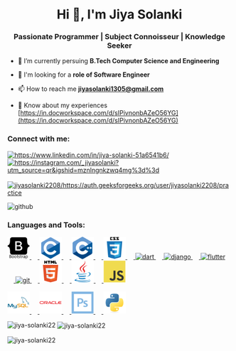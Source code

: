 <h1 align="center">Hi 👋, I'm Jiya Solanki</h1>
<h3 align="center">Passionate Programmer | Subject Connoisseur | Knowledge Seeker</h3>

- 🌱 I’m currently persuing **B.Tech Computer Science and Engineering**

- 🤝 I'm looking for a **role of Software Engineer**

- 📫 How to reach me **jiyasolanki1305@gmail.com**

- 📄 Know about my experiences [https://in.docworkspace.com/d/sIPivnonbAZeO56YG](https://in.docworkspace.com/d/sIPivnonbAZeO56YG)

<h3 align="left">Connect with me:</h3>
<p align="left">
<a href="https://linkedin.com/in/jiya-solanki-51a6541b6/" target="blank"><img align="center" src="https://raw.githubusercontent.com/rahuldkjain/github-profile-readme-generator/master/src/images/icons/Social/linked-in-alt.svg" alt="https://www.linkedin.com/in/jiya-solanki-51a6541b6/" height="30" width="40" /></a>&emsp;
<a href="https://instagram.com/_jiyasolanki?utm_source=qr&igshid=mznlngnkzwq4mg%3d%3d" target="blank"><img align="center" src="https://raw.githubusercontent.com/rahuldkjain/github-profile-readme-generator/master/src/images/icons/Social/instagram.svg" alt="https://instagram.com/_jiyasolanki?utm_source=qr&igshid=mznlngnkzwq4mg%3d%3d" height="30" width="40" /></a>&emsp;
<a href="https://auth.geeksforgeeks.org/user/jiyasolanki2208/https://auth.geeksforgeeks.org/user/jiyasolanki2208/practice" target="blank"><img align="center" src="https://raw.githubusercontent.com/rahuldkjain/github-profile-readme-generator/master/src/images/icons/Social/geeks-for-geeks.svg" alt="jiyasolanki2208/https://auth.geeksforgeeks.org/user/jiyasolanki2208/practice" height="30" width="40" /></a>
</p>


![github](https://github.com/jiya-solanki22/jiya-solanki22/assets/88366361/d528da79-9469-4d57-83e2-a4a41733b101)


<h3 align="left">Languages and Tools:</h3>
<p align="left"> <a href="https://getbootstrap.com" target="_blank" rel="noreferrer"> <img src="https://raw.githubusercontent.com/devicons/devicon/master/icons/bootstrap/bootstrap-plain-wordmark.svg" alt="bootstrap" width="50" height="50"/> </a> &emsp;<a href="https://www.cprogramming.com/" target="_blank" rel="noreferrer"> <img src="https://raw.githubusercontent.com/devicons/devicon/master/icons/c/c-original.svg" alt="c" width="50" height="50"/> </a> &emsp;<a href="https://www.w3schools.com/cpp/" target="_blank" rel="noreferrer"> <img src="https://raw.githubusercontent.com/devicons/devicon/master/icons/cplusplus/cplusplus-original.svg" alt="cplusplus" width="50" height="50"/> </a> &emsp;<a href="https://www.w3schools.com/css/" target="_blank" rel="noreferrer"> <img src="https://raw.githubusercontent.com/devicons/devicon/master/icons/css3/css3-original-wordmark.svg" alt="css3" width="50" height="50"/> </a> &emsp;<a href="https://dart.dev" target="_blank" rel="noreferrer"> <img src="https://www.vectorlogo.zone/logos/dartlang/dartlang-icon.svg" alt="dart" width="50" height="50"/> </a> &emsp;<a href="https://www.djangoproject.com/" target="_blank" rel="noreferrer"> <img src="https://cdn.worldvectorlogo.com/logos/django.svg" alt="django" width="50" height="50"/> </a> &emsp;<a href="https://flutter.dev" target="_blank" rel="noreferrer"> <img src="https://www.vectorlogo.zone/logos/flutterio/flutterio-icon.svg" alt="flutter" width="50" height="50"/> </a> &emsp;<a href="https://git-scm.com/" target="_blank" rel="noreferrer"> <img src="https://www.vectorlogo.zone/logos/git-scm/git-scm-icon.svg" alt="git" width="50" height="50"/> </a> &emsp;<a href="https://www.w3.org/html/" target="_blank" rel="noreferrer"> <img src="https://raw.githubusercontent.com/devicons/devicon/master/icons/html5/html5-original-wordmark.svg" alt="html5" width="50" height="50"/> </a> &emsp;<a href="https://www.java.com" target="_blank" rel="noreferrer"> <img src="https://raw.githubusercontent.com/devicons/devicon/master/icons/java/java-original.svg" alt="java" width="50" height="50"/> </a> &emsp;<a href="https://developer.mozilla.org/en-US/docs/Web/JavaScript" target="_blank" rel="noreferrer"> <img src="https://raw.githubusercontent.com/devicons/devicon/master/icons/javascript/javascript-original.svg" alt="javascript" width="50" height="50"/> </a> <br><br><a href="https://www.mysql.com/" target="_blank" rel="noreferrer"> <img src="https://raw.githubusercontent.com/devicons/devicon/master/icons/mysql/mysql-original-wordmark.svg" alt="mysql" width="50" height="50"/> </a> &emsp;<a href="https://www.oracle.com/" target="_blank" rel="noreferrer"> <img src="https://raw.githubusercontent.com/devicons/devicon/master/icons/oracle/oracle-original.svg" alt="oracle" width="50" height="50"/> </a> &emsp;<a href="https://www.photoshop.com/en" target="_blank" rel="noreferrer"> <img src="https://raw.githubusercontent.com/devicons/devicon/master/icons/photoshop/photoshop-line.svg" alt="photoshop" width="50" height="50"/> </a> &emsp;<a href="https://www.python.org" target="_blank" rel="noreferrer"> <img src="https://raw.githubusercontent.com/devicons/devicon/master/icons/python/python-original.svg" alt="python" width="50" height="50"/> </a> </p>

<p><img align="left" src="https://github-readme-stats.vercel.app/api/top-langs?username=jiya-solanki22&show_icons=true&locale=en&layout=compact" alt="jiya-solanki22" /></p>

<p>&nbsp;<img align="center" src="https://github-readme-stats.vercel.app/api?username=jiya-solanki22&show_icons=true&locale=en" alt="jiya-solanki22" /></p>

<p><img align="center" src="https://github-readme-streak-stats.herokuapp.com/?user=jiya-solanki22&" alt="jiya-solanki22" /></p>
